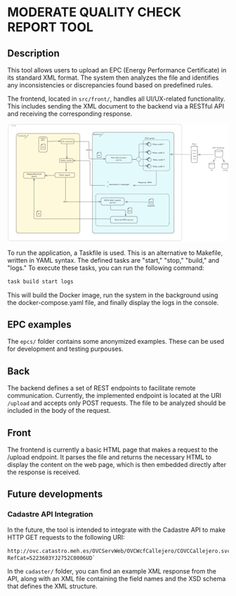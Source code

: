 # MODERATE QUALITY CHECK REPORT TOOL

## Description

This tool allows users to upload an EPC (Energy Performance Certificate) in its standard XML format. The system then analyzes the file and identifies any inconsistencies or discrepancies found based on predefined rules.

The frontend, located in `src/front/`, handles all UI/UX-related functionality. This includes sending the XML document to the backend via a RESTful API and receiving the corresponding response.

![Modules diagram](img/modules-diagram.png)

To run the application, a Taskfile is used. This is an alternative to Makefile, written in YAML syntax. The defined tasks are "start," "stop," "build," and "logs." To execute these tasks, you can run the following command:

```sh
task build start logs
```

This will build the Docker image, run the system in the background using the docker-compose.yaml file, and finally display the logs in the console.

## EPC examples

The `epcs/` folder contains some anonymized examples. These can be used for development and testing purpouses.

## Back

The backend defines a set of REST endpoints to facilitate remote communication.
Currently, the implemented endpoint is located at the URI `/upload` and accepts only POST requests. The file to be analyzed should be included in the body of the request.

## Front

The frontend is currently a basic HTML page that makes a request to the /upload endpoint. It parses the file and returns the necessary HTML to display the content on the web page, which is then embedded directly after the response is received.

## Future developments

### Cadastre API Integration

In the future, the tool is intended to integrate with the Cadastre API to make HTTP GET requests to the following URI:

```
http://ovc.catastro.meh.es/OVCServWeb/OVCWcfCallejero/COVCCallejero.svc/json/Consulta_DNPRC?RefCat=5223603YJ2752C0006UD`
```

In the `cadaster/` folder, you can find an example XML response from the API, along with an XML file containing the field names and the XSD schema that defines the XML structure.
